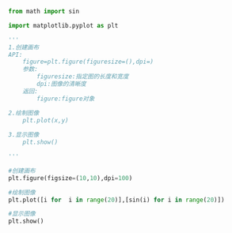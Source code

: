 
<BlogInfo id="537" title="16.图形绘制的大致流程" author="白日梦想猿" pv=0 read_times=0 pre_cost_time="0分19秒" category="matplotlib学习" tag_list="['matplotlib学习']" create_time="2021.08.19 13:25:14" update_time="2021.08.19 13:30:29" />

```python
from math import sin

import matplotlib.pyplot as plt

'''
1.创建画布
API:
    figure=plt.figure(figuresize=(),dpi=)
    参数:
        figuresize:指定图的长度和宽度
        dpi:图像的清晰度
    返回:
        figure:figure对象

2.绘制图像
    plt.plot(x,y)
    
3.显示图像
    plt.show()

'''

#创建画布
plt.figure(figsize=(10,10),dpi=100)

#绘制图像
plt.plot([i for  i in range(20)],[sin(i) for i in range(20)])

#显示图像
plt.show()







```
